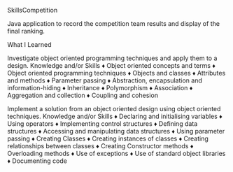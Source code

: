 SkillsCompetition

Java application to record the competition team results and display of the final ranking.

What I Learned

Investigate object oriented programming techniques and apply them to a design. 
Knowledge and/or Skills 
♦ Object oriented concepts and terms 
♦ Object oriented programming techniques 
♦ Objects and classes 
♦ Attributes and methods 
♦ Parameter passing 
♦ Abstraction, encapsulation and information-hiding 
♦ Inheritance 
♦ Polymorphism 
♦ Association 
♦ Aggregation and collection 
♦ Coupling and cohesion 

Implement a solution from an object oriented design using object oriented techniques. 
Knowledge and/or Skills 
♦ Declaring and initialising variables 
♦ Using operators 
♦ Implementing control structures 
♦ Defining data structures 
♦ Accessing and manipulating data structures 
♦ Using parameter passing 
♦ Creating Classes 
♦ Creating instances of classes 
♦ Creating relationships between classes 
♦ Creating Constructor methods 
♦ Overloading methods 
♦ Use of exceptions 
♦ Use of standard object libraries 
♦ Documenting code 
